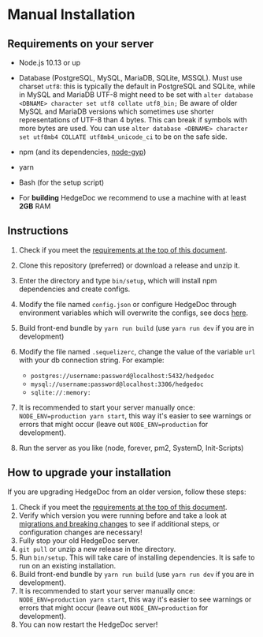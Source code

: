 # Manual Installation

## Requirements on your server

- Node.js 10.13 or up

- Database (PostgreSQL, MySQL, MariaDB, SQLite, MSSQL). Must use charset `utf8`: this is typically the
  default in PostgreSQL and SQLite, while in MySQL and MariaDB UTF-8 might need to be set with
  `alter database <DBNAME> character set utf8 collate utf8_bin;`
  Be aware of older MySQL and MariaDB versions which sometimes use shorter representations of UTF-8 than 4 bytes.
  This can break if symbols with more bytes are used.
  You can use `alter database <DBNAME> character set utf8mb4 COLLATE utf8mb4_unicode_ci` to be on the safe side.

- npm (and its dependencies, [node-gyp](https://github.com/nodejs/node-gyp#installation))

- yarn

- Bash (for the setup script)

- For **building** HedgeDoc we recommend to use a machine with at least **2GB** RAM

## Instructions

1. Check if you meet the [requirements at the top of this document](#requirements-on-your-server).

2. Clone this repository (preferred) or download a release and unzip it.

3. Enter the directory and type `bin/setup`, which will install npm dependencies and create configs.

4. Modify the file named `config.json` or configure HedgeDoc through environment variables which will overwrite the configs, see docs [here](https://github.com/hedgedoc/server/blob/master/docs/configuration.md).

5. Build front-end bundle by `yarn run build` (use `yarn run dev` if you are in development)

6. Modify the file named `.sequelizerc`, change the value of the variable `url` with your db connection string. For example:
   - `postgres://username:password@localhost:5432/hedgedoc`
   - `mysql://username:password@localhost:3306/hedgedoc`
   - `sqlite://:memory:`

7. It is recommended to start your server manually once: `NODE_ENV=production yarn start`, this way it's easier to see warnings or errors that might occur (leave out `NODE_ENV=production` for development).

8. Run the server as you like (node, forever, pm2, SystemD, Init-Scripts)

## How to upgrade your installation

If you are upgrading HedgeDoc from an older version, follow these steps:

1. Check if you meet the [requirements at the top of this document](#requirements-on-your-server).
2. Verify which version you were running before and take a look at [migrations and breaking changes](../guides/migrations-and-breaking-changes.md) to see if additional steps, or configuration changes are necessary!
3. Fully stop your old HedgeDoc server.
4. `git pull` or unzip a new release in the directory.
5. Run `bin/setup`. This will take care of installing dependencies. It is safe to run on an existing installation.
6. Build front-end bundle by `yarn run build` (use `yarn run dev` if you are in development).
7. It is recommended to start your server manually once: `NODE_ENV=production yarn start`, this way it's easier to see warnings or errors that might occur (leave out `NODE_ENV=production` for development).
8. You can now restart the HedgeDoc server!
